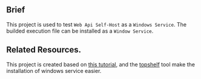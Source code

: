 ## Brief
This project is used to test `Web Api Self-Host` as a `Windows Service`.
The builded execution file can be installed as a `Window Service`.

## Related Resources.
This project is created based on [this tutorial][1], and the [topshelf][2] tool make the installation of windows service easier.


[1]: http://www.piotrwalat.net/hosting-web-api-in-windows-service/
[2]: http://topshelf-project.com/